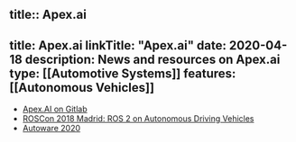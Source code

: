 title:: Apex.ai
---
title: Apex.ai
linkTitle: "Apex.ai"
date: 2020-04-18
description: News and resources on Apex.ai
type: [[Automotive Systems]]
features: [[Autonomous Vehicles]]
---
* [Apex.AI on Gitlab](https://gitlab.com/ApexAI)
* [ROSCon 2018 Madrid: ROS 2 on Autonomous Driving Vehicles](https://vimeo.com/292695688)
* [Autoware 2020](https://gitlab.com/ApexAI/autowareclass2020)
